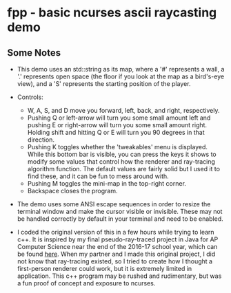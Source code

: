 # fpp - basic ncurses ascii raycasting demo

## Some Notes
- This demo uses an std::string as its map, where a '#' represents a wall, a '.' represents open space (the floor if you look at the map as a bird's-eye view), and a 'S' represents the starting position of the player.

- Controls:
  - W, A, S, and D move you forward, left, back, and right, respectively.
  - Pushing Q or left-arrow will turn you some small amount left and pushing E or right-arrow will turn you some small amount right. Holding shift and hitting Q or E will turn you 90 degrees in that direction.
  - Pushing K toggles whether the 'tweakables' menu is displayed. While this bottom bar is visible, you can press the keys it shows to modify some values that control how the renderer and ray-tracing algorithm function. The default values are fairly solid but I used it to find these, and it can be fun to mess around with.
  - Pushing M toggles the mini-map in the top-right corner.
  - Backspace closes the program.

- The demo uses some ANSI escape sequences in order to resize the terminal window and make the cursor visible or invisible. These may not be handled correctly by default in your terminal and need to be enabled.

- I coded the original version of this in a few hours while trying to learn c++. It is inspired by my final pseudo-ray-traced project in Java for AP Computer Science near the end of the 2016-17 school year, which can be found [here](https://github.com/RadBuilder/Maze). When my partner and I made this original project, I did not know that ray-tracing existed, so I tried to create how I thought a first-person renderer could work, but it is extremely limited in application. This c++ program may be rushed and rudimentary, but was a fun proof of concept and exposure to ncurses.